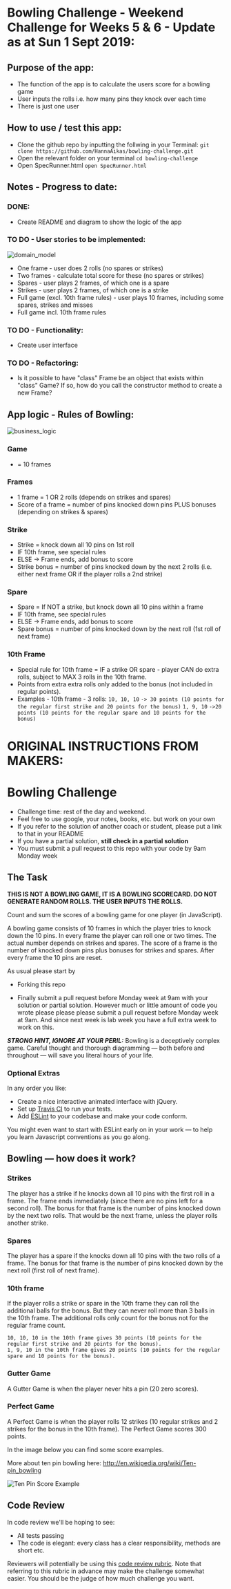 Bowling Challenge - Weekend Challenge for Weeks 5 & 6 - Update as at Sun 1 Sept 2019:
=================
## Purpose of the app:
* The function of the app is to calculate the users score for a bowling game
* User inputs the rolls i.e. how many pins they knock over each time
* There is just one user

## How to use / test this app:
* Clone the github repo by inputting the follwing in your Terminal:
`git clone https://github.com/HannaAikas/bowling-challenge.git`
* Open the relevant folder on your terminal
`cd bowling-challenge`
* Open SpecRunner.html
`open SpecRunner.html`

## Notes - Progress to date:
### DONE:
* Create README and diagram to show the logic of the app
### TO DO - User stories to be implemented:
![domain_model](./images/bowling-domain-model.png)
* One frame - user does 2 rolls (no spares or strikes)
* Two frames - calculate total score for these (no spares or strikes)
* Spares - user plays 2 frames, of which one is a spare
* Strikes - user plays 2 frames, of which one is a strike
* Full game (excl. 10th frame rules) - user plays 10 frames, including some spares, strikes and misses
* Full game incl. 10th frame rules
### TO DO - Functionality:
* Create user interface
### TO DO - Refactoring:
* Is it possible to have "class" Frame be an object that exists within "class" Game? If so, how do you call the constructor method to create a new Frame?

## App logic - Rules of Bowling:
![business_logic](./images/bowling-logic.png)

### Game
* = 10 frames
### Frames
* 1 frame = 1 OR 2 rolls (depends on strikes and spares)
* Score of a frame = number of pins knocked down pins PLUS bonuses (depending on strikes & spares)
### Strike
* Strike = knock down all 10 pins on 1st roll
* IF 10th frame, see special rules
* ELSE -> Frame ends, add bonus to score
* Strike bonus = number of pins knocked down by the next 2 rolls (i.e. either next frame OR if the player rolls a 2nd strike)
### Spare
* Spare = If NOT a strike, but knock down all 10 pins within a frame
* IF 10th frame, see special rules
* ELSE -> Frame ends, add bonus to score
* Spare bonus = number of pins knocked down by the next roll (1st roll of next frame)
### 10th Frame
* Special rule for 10th frame = IF a strike OR spare - player CAN do extra rolls, subject to MAX 3 rolls in the 10th frame.
* Points from extra extra rolls only added to the bonus (not included in regular points).
* Examples - 10th frame - 3 rolls:
`10, 10, 10`
`-> 30 points (10 points for the regular first strike and 20 points for the bonus)`
`1, 9, 10`
`->20 points (10 points for the regular spare and 10 points for the bonus)`


ORIGINAL INSTRUCTIONS FROM MAKERS:
=================
Bowling Challenge
=================


* Challenge time: rest of the day and weekend.
* Feel free to use google, your notes, books, etc. but work on your own
* If you refer to the solution of another coach or student, please put a link to that in your README
* If you have a partial solution, **still check in a partial solution**
* You must submit a pull request to this repo with your code by 9am Monday week

## The Task

**THIS IS NOT A BOWLING GAME, IT IS A BOWLING SCORECARD. DO NOT GENERATE RANDOM ROLLS. THE USER INPUTS THE ROLLS.**

Count and sum the scores of a bowling game for one player (in JavaScript).

A bowling game consists of 10 frames in which the player tries to knock down the 10 pins. In every frame the player can roll one or two times. The actual number depends on strikes and spares. The score of a frame is the number of knocked down pins plus bonuses for strikes and spares. After every frame the 10 pins are reset.

As usual please start by

* Forking this repo

* Finally submit a pull request before Monday week at 9am with your solution or partial solution.  However much or little amount of code you wrote please please please submit a pull request before Monday week at 9am.  And since next week is lab week you have a full extra week to work on this.

___STRONG HINT, IGNORE AT YOUR PERIL:___ Bowling is a deceptively complex game. Careful thought and thorough diagramming — both before and throughout — will save you literal hours of your life.

### Optional Extras

In any order you like:

* Create a nice interactive animated interface with jQuery.
* Set up [Travis CI](https://travis-ci.org) to run your tests.
* Add [ESLint](http://eslint.org/) to your codebase and make your code conform.

You might even want to start with ESLint early on in your work — to help you
learn Javascript conventions as you go along.

## Bowling — how does it work?

### Strikes

The player has a strike if he knocks down all 10 pins with the first roll in a frame. The frame ends immediately (since there are no pins left for a second roll). The bonus for that frame is the number of pins knocked down by the next two rolls. That would be the next frame, unless the player rolls another strike.

### Spares

The player has a spare if the knocks down all 10 pins with the two rolls of a frame. The bonus for that frame is the number of pins knocked down by the next roll (first roll of next frame).

### 10th frame

If the player rolls a strike or spare in the 10th frame they can roll the additional balls for the bonus. But they can never roll more than 3 balls in the 10th frame. The additional rolls only count for the bonus not for the regular frame count.

    10, 10, 10 in the 10th frame gives 30 points (10 points for the regular first strike and 20 points for the bonus).
    1, 9, 10 in the 10th frame gives 20 points (10 points for the regular spare and 10 points for the bonus).

### Gutter Game

A Gutter Game is when the player never hits a pin (20 zero scores).

### Perfect Game

A Perfect Game is when the player rolls 12 strikes (10 regular strikes and 2 strikes for the bonus in the 10th frame). The Perfect Game scores 300 points.

In the image below you can find some score examples.

More about ten pin bowling here: http://en.wikipedia.org/wiki/Ten-pin_bowling

![Ten Pin Score Example](images/example_ten_pin_scoring.png)

## Code Review

In code review we'll be hoping to see:

* All tests passing
* The code is elegant: every class has a clear responsibility, methods are short etc.

Reviewers will potentially be using this [code review rubric](docs/review.md).  Note that referring to this rubric in advance may make the challenge somewhat easier.  You should be the judge of how much challenge you want.
